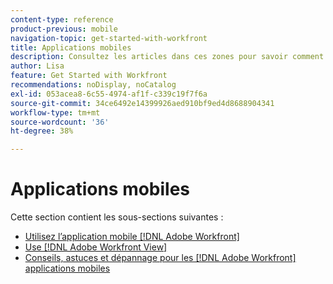 ```yaml
---
content-type: reference
product-previous: mobile
navigation-topic: get-started-with-workfront
title: Applications mobiles
description: Consultez les articles dans ces zones pour savoir comment utiliser les applications mobiles  [!DNL Adobe Workfront] .
author: Lisa
feature: Get Started with Workfront
recommendations: noDisplay, noCatalog
exl-id: 053acea8-6c55-4974-af1f-c339c19f7f6a
source-git-commit: 34ce6492e14399926aed910bf9ed4d8688904341
workflow-type: tm+mt
source-wordcount: '36'
ht-degree: 38%

---
```


# Applications mobiles

Cette section contient les sous-sections suivantes :

* [Utilisez l’application mobile  [!DNL Adobe Workfront] ](../../workfront-basics/mobile-apps/using-the-workfront-mobile-app/use-the-mobile-app.md)
* [Use [!DNL Adobe Workfront View]](../../workfront-basics/mobile-apps/using-workfront-view/use-workfront-view.md)
* [Conseils, astuces et dépannage pour les  [!DNL Adobe Workfront] applications mobiles](../../workfront-basics/mobile-apps/tips-tricks-and-troubleshooting/tips-tricks-and-troubleshooting-mobile.md)
